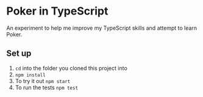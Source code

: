 # Poker in TypeScript

An experiment to help me improve my TypeScript skills and attempt to learn Poker.

## Set up

1. `cd` into the folder you cloned this project into
1. `npm install`
1. To try it out `npm start`
1. To run the tests `npm test`
